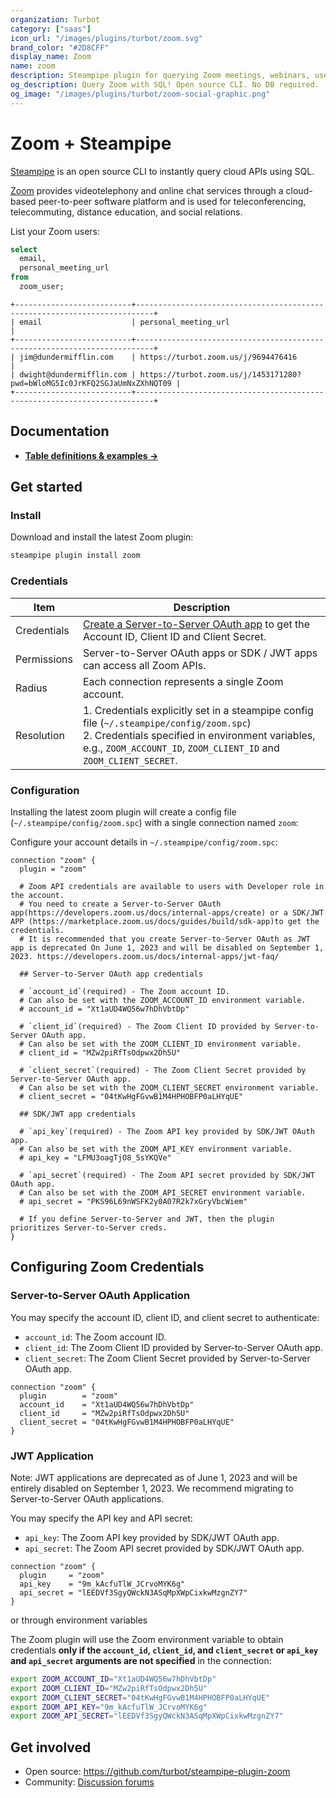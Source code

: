 ```yaml
---
organization: Turbot
category: ["saas"]
icon_url: "/images/plugins/turbot/zoom.svg"
brand_color: "#2D8CFF"
display_name: Zoom
name: zoom
description: Steampipe plugin for querying Zoom meetings, webinars, users and more.
og_description: Query Zoom with SQL! Open source CLI. No DB required.
og_image: "/images/plugins/turbot/zoom-social-graphic.png"
---
```


# Zoom + Steampipe

[Steampipe](https://steampipe.io) is an open source CLI to instantly query cloud APIs using SQL.

[Zoom](https://zoom.us) provides videotelephony and online chat services through a cloud-based peer-to-peer software platform and is used for teleconferencing, telecommuting, distance education, and social relations.

List your Zoom users:

```sql
select
  email,
  personal_meeting_url
from
  zoom_user;
```

```
+--------------------------+--------------------------------------------------------------------------+
| email                    | personal_meeting_url                                                     |
+--------------------------+--------------------------------------------------------------------------+
| jim@dundermifflin.com    | https://turbot.zoom.us/j/9694476416                                      |
| dwight@dundermifflin.com | https://turbot.zoom.us/j/1453171280?pwd=bWloMG5Ic0JrKFQ2SGJaUmNxZXhNQT09 |
+--------------------------+--------------------------------------------------------------------------+
```

## Documentation

- **[Table definitions & examples →](/plugins/turbot/zoom/tables)**

## Get started

### Install

Download and install the latest Zoom plugin:

```bash
steampipe plugin install zoom
```

### Credentials

| Item        | Description                                                                                                                                                                                                           |
| ----------- | --------------------------------------------------------------------------------------------------------------------------------------------------------------------------------------------------------------------- |
| Credentials | [Create a Server-to-Server OAuth app](https://developers.zoom.us/docs/internal-apps/create/) to get the Account ID, Client ID and Client Secret.                                                                      |
| Permissions | Server-to-Server OAuth apps or SDK / JWT apps can access all Zoom APIs.                                                                                                                                               |
| Radius      | Each connection represents a single Zoom account.                                                                                                                                                                     |
| Resolution  | 1. Credentials explicitly set in a steampipe config file (`~/.steampipe/config/zoom.spc`)<br />2. Credentials specified in environment variables, e.g., `ZOOM_ACCOUNT_ID`, `ZOOM_CLIENT_ID` and `ZOOM_CLIENT_SECRET`. |

### Configuration

Installing the latest zoom plugin will create a config file (`~/.steampipe/config/zoom.spc`) with a single connection named `zoom`:

Configure your account details in `~/.steampipe/config/zoom.spc`:

```hcl
connection "zoom" {
  plugin = "zoom"

  # Zoom API credentials are available to users with Developer role in the account.
  # You need to create a Server-to-Server OAuth app(https://developers.zoom.us/docs/internal-apps/create) or a SDK/JWT APP (https://marketplace.zoom.us/docs/guides/build/sdk-app)to get the credentials.
  # It is recommended that you create Server-to-Server OAuth as JWT app is deprecated On June 1, 2023 and will be disabled on September 1, 2023. https://developers.zoom.us/docs/internal-apps/jwt-faq/

  ## Server-to-Server OAuth app credentials

  # `account_id`(required) - The Zoom account ID.
  # Can also be set with the ZOOM_ACCOUNT_ID environment variable.
  # account_id = "Xt1aUD4WQ56w7hDhVbtDp"

  # `client_id`(required) - The Zoom Client ID provided by Server-to-Server OAuth app.
  # Can also be set with the ZOOM_CLIENT_ID environment variable.
  # client_id = "MZw2piRfTsOdpwx2Dh5U"

  # `client_secret`(required) - The Zoom Client Secret provided by Server-to-Server OAuth app.
  # Can also be set with the ZOOM_CLIENT_SECRET environment variable.
  # client_secret = "04tKwHgFGvwB1M4HPHOBFP0aLHYqUE"

  ## SDK/JWT app credentials

  # `api_key`(required) - The Zoom API key provided by SDK/JWT OAuth app.
  # Can also be set with the ZOOM_API_KEY environment variable.
  # api_key = "LFMU3oagTjO8_5sYKQVe"

  # `api_secret`(required) - The Zoom API secret provided by SDK/JWT OAuth app.
  # Can also be set with the ZOOM_API_SECRET environment variable.
  # api_secret = "PKS96L69nWSFK2y0A07R2k7xGryVbcWiem"

  # If you define Server-to-Server and JWT, then the plugin prioritizes Server-to-Server creds.
}
```

## Configuring Zoom Credentials

### Server-to-Server OAuth Application

You may specify the account ID, client ID, and client secret to authenticate:

- `account_id`: The Zoom account ID.
- `client_id`: The Zoom Client ID provided by Server-to-Server OAuth app.
- `client_secret`: The Zoom Client Secret provided by Server-to-Server OAuth app.

```hcl
connection "zoom" {
  plugin        = "zoom"
  account_id    = "Xt1aUD4WQ56w7hDhVbtDp"
  client_id     = "MZw2piRfTsOdpwx2Dh5U"
  client_secret = "04tKwHgFGvwB1M4HPHOBFP0aLHYqUE"
}
```

### JWT Application

Note: JWT applications are deprecated as of June 1, 2023 and will be entirely disabled on September 1, 2023. We recommend migrating to Server-to-Server OAuth applications.

You may specify the API key and API secret:

- `api_key`: The Zoom API key provided by SDK/JWT OAuth app.
- `api_secret`: The Zoom API secret provided by SDK/JWT OAuth app.

```hcl
connection "zoom" {
  plugin     = "zoom"
  api_key    = "9m_kAcfuTlW_JCrvoMYK6g"
  api_secret = "lEEDVf3SgyQWckN3ASqMpXWpCixkwMzgnZY7"
}
```

or through environment variables

The Zoom plugin will use the Zoom environment variable to obtain credentials **only if the `account_id`, `client_id`, and `client_secret` or `api_key` and `api_secret` arguments are not specified** in the connection:

```sh
export ZOOM_ACCOUNT_ID="Xt1aUD4WQ56w7hDhVbtDp"
export ZOOM_CLIENT_ID="MZw2piRfTsOdpwx2Dh5U"
export ZOOM_CLIENT_SECRET="04tKwHgFGvwB1M4HPHOBFP0aLHYqUE"
export ZOOM_API_KEY="9m_kAcfuTlW_JCrvoMYK6g"
export ZOOM_API_SECRET="lEEDVf3SgyQWckN3ASqMpXWpCixkwMzgnZY7"
```

## Get involved

- Open source: https://github.com/turbot/steampipe-plugin-zoom
- Community: [Discussion forums](https://github.com/turbot/steampipe/discussions)
